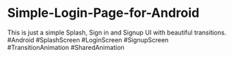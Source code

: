 # Simple-Login-Page-for-Android
This is just a simple Splash, Sign in and Signup UI with beautiful transitions. #Android #SplashScreen #LoginScreen #SignupScreen #TransitionAnimation #SharedAnimation
